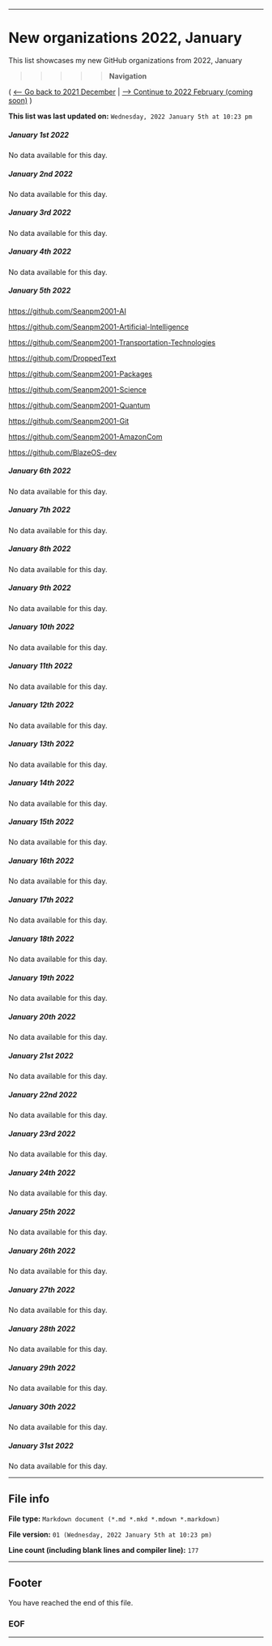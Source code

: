 
***

# New organizations 2022, January

This list showcases my new GitHub organizations from 2022, January

> > > > > **Navigation**

( [<-- Go back to 2021 December](/NewOrgs/2021/12_December/README.md) | [ --> Continue to 2022 February (coming soon)](/NewOrgs/2022/February/README.md) )

**This list was last updated on:** `Wednesday, 2022 January 5th at 10:23 pm`

<!-- ##### LIST !-->

##### January 1st 2022

No data available for this day.

##### January 2nd 2022

No data available for this day.

##### January 3rd 2022

No data available for this day.

##### January 4th 2022

No data available for this day.

##### January 5th 2022

https://github.com/Seanpm2001-AI

https://github.com/Seanpm2001-Artificial-Intelligence

https://github.com/Seanpm2001-Transportation-Technologies

https://github.com/DroppedText

https://github.com/Seanpm2001-Packages

https://github.com/Seanpm2001-Science

https://github.com/Seanpm2001-Quantum

https://github.com/Seanpm2001-Git

https://github.com/Seanpm2001-AmazonCom

https://github.com/BlazeOS-dev

##### January 6th 2022

No data available for this day.

##### January 7th 2022

No data available for this day.

##### January 8th 2022

No data available for this day.

##### January 9th 2022

No data available for this day.

##### January 10th 2022

No data available for this day.

##### January 11th 2022

No data available for this day.

##### January 12th 2022

No data available for this day.

##### January 13th 2022

No data available for this day.

##### January 14th 2022

No data available for this day.

##### January 15th 2022

No data available for this day.

##### January 16th 2022

No data available for this day.

##### January 17th 2022

No data available for this day.

##### January 18th 2022

No data available for this day.

##### January 19th 2022

No data available for this day.

##### January 20th 2022

No data available for this day.

##### January 21st 2022

No data available for this day.

##### January 22nd 2022

No data available for this day.

##### January 23rd 2022

No data available for this day.

##### January 24th 2022

No data available for this day.

##### January 25th 2022

No data available for this day.

##### January 26th 2022

No data available for this day.

##### January 27th 2022

No data available for this day.

##### January 28th 2022

No data available for this day.

##### January 29th 2022

No data available for this day.

##### January 30th 2022

No data available for this day.

##### January 31st 2022

No data available for this day.

***

## File info

**File type:** `Markdown document (*.md *.mkd *.mdown *.markdown)`

**File version:** `01 (Wednesday, 2022 January 5th at 10:23 pm)`

**Line count (including blank lines and compiler line):** `177`

***

## Footer

You have reached the end of this file.

### EOF

***
